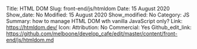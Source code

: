Title: HTML DOM
Slug: front-end/js/htmldom
Date: 15 August 2020
Show_date: No
Modified: 15 August 2020
Show_modified: No
Category: JS
Summary: how to manage HTML DOM wth vanilla JavaScript only?
Link: https://htmldom.dev/
Icon:
Attribution: No
Commercial: Yes
Github_edit_link: https://github.com/melboone/develop_cafe/edit/master/content/front-end/js/htmldom.md